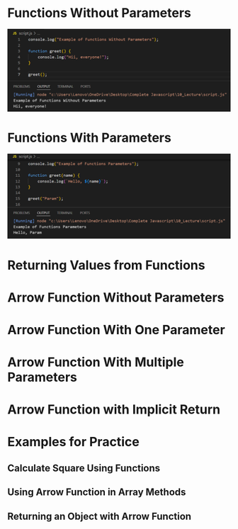 # Functions Without Parameters

![Screenshot](i1.png)

# Functions With Parameters

![Screenshot](i2.png)

# Returning Values from Functions

# Arrow Function Without Parameters

# Arrow Function With One Parameter

# Arrow Function With Multiple Parameters

# Arrow Function with Implicit Return

# Examples for Practice

## Calculate Square Using Functions

## Using Arrow Function in Array Methods

## Returning an Object with Arrow Function
